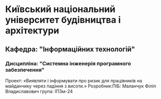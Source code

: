 # Київський національний університет будівництва i архітектури
## Кафедра: "Інформаційних технологій"
### Дисципліна: "Системна інженерія програмного забезпечення"

Проект: «Виявляти і інформувати про ризик для працівників на майданчику через падіння з висоти.»
Розробник:ПІБ: Маланчук Філіп Владиславович група: IПЗм-24
